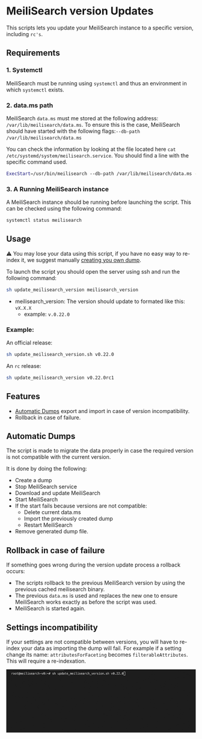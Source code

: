 # MeiliSearch version Updates

This scripts lets you update your MeiliSearch instance to a specific version, including `rc's`.

## Requirements

### 1. Systemctl 
MeiliSearch must be running using `systemctl` and thus an environment in which `systemctl` exists.

### 2. data.ms path

MeiliSearch `data.ms` must me stored at the following address: `/var/lib/meilisearch/data.ms`.
  To ensure this is the case, MeiliSearch should have started with the following flags:`--db-path /var/lib/meilisearch/data.ms`

You can check the information by looking at the file located here `cat /etc/systemd/system/meilisearch.service`.
You should find a line with the specific command used.

```bash
ExecStart=/usr/bin/meilisearch --db-path /var/lib/meilisearch/data.ms --env production
```

### 3. A Running MeiliSearch instance

A MeiliSearch instance should be running before launching the script. This can be checked using the following command: 

```bash
systemctl status meilisearch
```

## Usage

⚠️ You may lose your data using this script, if you have no easy way to re-index it, we suggest manually [creating you own dump](https://docs.meilisearch.com/reference/features/dumps.html#creating-a-dump). 

To launch the script you should open the server using ssh and run the following command: 

```bash
sh update_meilisearch_version meilisearch_version
```
- meilisearch_version: The version should update to formated like this: `vX.X.X`
  - example: `v.0.22.0`

### Example: 

An official release: 
```bash
sh update_meilisearch_version.sh v0.22.0
```

An `rc` release:

```bash
sh update_meilisearch_version v0.22.0rc1
```

## Features

- [Automatic Dumps](#automatic-dumps) export and import in case of version incompatibility.
- Rollback in case of failure.

## Automatic Dumps

The script is made to migrate the data properly in case the required version is not compatible with the current version.

It is done by doing the following: 
- Create a dump
- Stop MeiliSearch service
- Download and update MeiliSearch
- Start MeiliSearch
- If the start fails because versions are not compatible: 
  - Delete current data.ms
  - Import the previously created dump
  - Restart MeiliSearch
- Remove generated dump file.

## Rollback in case of failure

If something goes wrong during the version update process a rollback occurs:
- The scripts rollback to the previous MeiliSearch version by using the previous cached meilisearch binary.
- The previous `data.ms` is used and replaces the new one to ensure MeiliSearch works exactly as before the script was used.
- MeiliSearch is started again.

## Settings incompatibility

If your settings are not compatible between versions, you will have to re-index your data as importing the dump will fail.
For example if a setting change its name: `attributesForFaceting` becomes `filterableAttributes`. This will require a re-indexation.

![](../../assets/version_update.gif)
